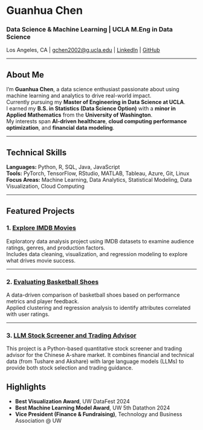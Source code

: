 # Guanhua Chen
### Data Science & Machine Learning | UCLA M.Eng in Data Science
Los Angeles, CA | gchen2002@g.ucla.edu | [LinkedIn](https://www.linkedin.com/in/guanhua-chen-86408822b) | [GitHub](https://github.com/Guanhua-martin-Chen)

---

## About Me
I’m **Guanhua Chen**, a data science enthusiast passionate about using machine learning and analytics to drive real-world impact.  
Currently pursuing my **Master of Engineering in Data Science at UCLA**.  
I earned my **B.S. in Statistics (Data Science Option)** with a **minor in Applied Mathematics** from the **University of Washington**.  
My interests span **AI-driven healthcare**, **cloud computing performance optimization**, and **financial data modeling**.

---

## Technical Skills
**Languages:** Python, R, SQL, Java, JavaScript  
**Tools:** PyTorch, TensorFlow, RStudio, MATLAB, Tableau, Azure, Git, Linux  
**Focus Areas:** Machine Learning, Data Analytics, Statistical Modeling, Data Visualization, Cloud Computing

---

## Featured Projects

### 1. [Explore IMDB Movies](https://github.com/Guanhua-martin-Chen/Explore-IMDB-Movies)
Exploratory data analysis project using IMDB datasets to examine audience ratings, genres, and production factors.  
Includes data cleaning, visualization, and regression modeling to explore what drives movie success.

---

### 2. [Evaluating Basketball Shoes](https://github.com/Guanhua-martin-Chen/Evaluating-Basketball-Shoes)
A data-driven comparison of basketball shoes based on performance metrics and player feedback.  
Applied clustering and regression analysis to identify attributes correlated with user ratings.

---

### 3. [LLM Stock Screener and Trading Advisor](https://github.com/Guanhua-martin-Chen/LLM-Stock-Screener-and-Trading-Advisor)
This project is a Python-based quantitative stock screener and trading advisor for the Chinese A-share market.
It combines financial and technical data (from Tushare and Akshare) with large language models (LLMs) to provide both stock selection and trading guidance.


## Highlights
- **Best Visualization Award**, UW DataFest 2024  
- **Best Machine Learning Model Award**, UW 5th Datathon 2024  
- **Vice President (Finance & Fundraising)**, Technology and Business Association @ UW  

